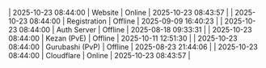 | 2025-10-23 08:44:00 | Website | Online | 2025-10-23 08:43:57 |
| 2025-10-23 08:44:00 | Registration | Offline | 2025-09-09 16:40:23 |
| 2025-10-23 08:44:00 | Auth Server | Offline | 2025-08-18 09:33:31 |
| 2025-10-23 08:44:00 | Kezan (PvE) | Offline | 2025-10-11 12:51:30 |
| 2025-10-23 08:44:00 | Gurubashi (PvP) | Offline | 2025-08-23 21:44:06 |
| 2025-10-23 08:44:00 | Cloudflare | Online | 2025-10-23 08:43:57 |
